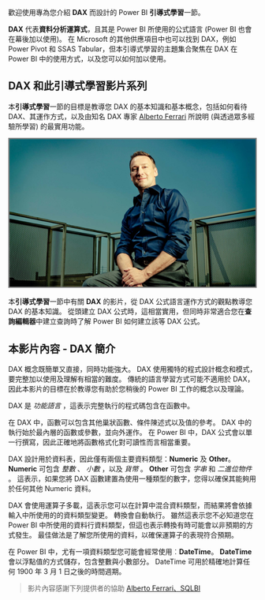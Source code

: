 歡迎使用專為您介紹 **DAX** 而設計的 Power BI **引導式學習**一節。

**DAX** 代表**資料分析運算式**，且其是 Power BI 所使用的公式語言 (Power BI 也會在幕後加以使用)。 在 Microsoft 的其他供應項目中也可以找到 DAX，例如 Power Pivot 和 SSAS Tabular，但本引導式學習的主題集合聚焦在 DAX 在 Power BI 中的使用方式，以及您可以如何加以使用。

## <a name="dax-and-this-guided-learning-video-series"></a>DAX 和此引導式學習影片系列
本**引導式學習**一節的目標是教導您 DAX 的基本知識和基本概念，包括如何看待 DAX、其運作方式，以及由知名 DAX 專家 [Alberto Ferrari](http://www.sqlbi.com/learning-dax/?utm_source=powerbi&utm_medium=marketing&utm_campaign=after-summit) 所說明 (與透過眾多經驗所學習) 的最實用功能。

![](media/7-1-intro-to-dax/intro_dax_6_alberto_ferrari.png)

本**引導式學習**一節中有關 **DAX** 的影片，從 DAX 公式語言運作方式的觀點教導您 DAX 的基本知識。 從頭建立 DAX 公式時，這相當實用，但同時非常適合您在**查詢編輯器**中建立查詢時了解 Power BI 如何建立該等 DAX 公式。

## <a name="in-this-video---introduction-to-dax"></a>本影片內容 - DAX 簡介
DAX 概念既簡單又直接，同時功能強大。 DAX 使用獨特的程式設計概念和模式，要完整加以使用及理解有相當的難度。 傳統的語言學習方式可能不適用於 DAX，因此本影片的目標在於教導您有助於您稍後的 Power BI 工作的概念以及理論。

DAX 是 *功能語言* ，這表示完整執行的程式碼包含在函數中。

在 DAX 中，函數可以包含其他巢狀函數、條件陳述式以及值的參考。 DAX 中的執行始於最內層的函數或參數，並向外運作。 在 Power BI 中，DAX 公式會以單一行撰寫，因此正確地將函數格式化對可讀性而言相當重要。

DAX 設計用於資料表，因此僅有兩個主要資料類型：**Numeric** 及 **Other**。 **Numeric** 可包含 *整數* 、 *小數* ，以及 *貨幣* 。 **Other** 可包含 *字串* 和 *二進位物件* 。 這表示，如果您將 DAX 函數建置為使用一種類型的數字，您得以確保其能夠用於任何其他 Numeric 資料。

DAX 會使用運算子多載，這表示您可以在計算中混合資料類型，而結果將會依據輸入中所使用的的資料類型變更。 轉換會自動執行。 雖然這表示您不必知道您在 Power BI 中所使用的資料行資料類型，但這也表示轉換有時可能會以非預期的方式發生。 最佳做法是了解您所使用的資料，以確保運算子的表現符合預期。

在 Power BI 中，尤有一項資料類型您可能會經常使用︰**DateTime**。 **DateTime** 會以浮點值的方式儲存，包含整數與小數部分。 DateTime 可用於精確地計算任何 1900 年 3 月 1 日之後的時間週期。

> 影片內容感謝下列提供者的協助 [Alberto Ferrari、SQLBI](http://www.sqlbi.com/learning-dax/?utm_source=powerbi&utm_medium=marketing&utm_campaign=after-summit)
> 
> 

